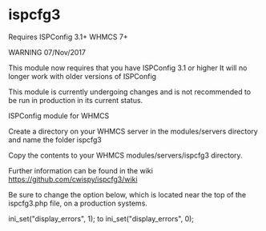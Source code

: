 ispcfg3
======
Requires ISPConfig 3.1+
WHMCS 7+

WARNING 07/Nov/2017

This module now requires that you have ISPConfig 3.1 or higher
It will no longer work with older versions of ISPConfig

This module is currently undergoing changes and is not 
recommended to be run in production in its current status.



ISPConfig module for WHMCS

Create a directory on your WHMCS server in the modules/servers directory and name the folder ispcfg3

Copy the contents to your WHMCS modules/servers/ispcfg3 directory.

Further information can be found in the wiki https://github.com/cwispy/ispcfg3/wiki

Be sure to change the option below, which is located near the top of the 
ispcfg3.php file, on a production systems.

ini_set("display_errors", 1);
to
ini_set("display_errors", 0);

